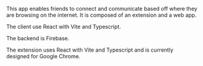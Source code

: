 This app enables friends to connect and communicate based off where they are browsing on the internet.
It is composed of an extension and a web app.

The client use React with Vite and Typescript.

The backend is Firebase.

The extension uses React with Vite and Typescript and is currently designed for Google Chrome.
